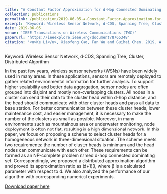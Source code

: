 ```yaml
---
title: "A Constant Factor Approximation for d-Hop Connected Dominating Set in 3-Dimensional Wireless Network"
collection: publications
permalink: /publication/2019-06-05-A-Constant-Factor-Approximation-for-d-Hop-Connected-Dominating-Set-in-3-Dimensional-Wireless-Networks
excerpt: 'Keyword: Wireless Sensor Network, d-CDS, Spanning Tree, Cluster, Distributed Algorithm'
date: 2019-06-05
venue: 'IEEE Transactions on Wireless Communications (TWC)'
paperurl: 'https://ieeexplore.ieee.org/document/8765348'
citation: '<u>Ke Li</u>, Xiaofeng Gao, Fan Wu and Guihai Chen. 2019. A Constant Factor Approximation for d-Hop Connected Dominating Set in 3-Dimensional Wireless Network. <i>IEEE Transactions on Wireless Communications (TWC)</i>, 18(9): pp. 4357-4367.'
---
```

Keyword: Wireless Sensor Network, d-CDS, Spanning Tree, Cluster, Distributed Algorithm

In the past few years, wireless sensor networks (WSNs) have been widely used in many areas. In these applications, sensors are remotely deployed to gather related environmental information for further analysis. To support higher scalability and better data aggregation, sensor nodes are often grouped into disjoint and mostly non-overlapping clusters. All nodes in a cluster can send their data to the cluster head within d-hop distance, and the head should communicate with other cluster heads and pass all data to base station. For better communication between these cluster heads, lower maintenance cost, and easier management, it is necessary to make the number of the clusters as small as possible. Moreover, in many environments such as mountainous area or underwater monitoring, node deployment is often not flat, resulting in a high dimensional network. In this paper, we focus on proposing a scheme to select cluster heads for a homogeneous network in three-dimensional situation. The scheme meets two requirements: the number of cluster heads is minimum and the head nodes can communicate with each other. These requirements can be formed as an NP-complete problem named d-hop connected dominating set. Correspondingly, we proposed a distributed approximation algorithm and proved its approximation ratio as (d+1)β, where β is a calculated parameter with respect to d. We also analyzed the performance of our algorithm with corresponding numerical experiments.

<!--Designed a scheme to select cluster heads for a homogeneous network in a three-dimensional situation based on the concept of d-hop connected dominating set.-->
<!--Proposed a distributed approximation algorithm and proved its approximation ratio.-->
<!--Conducted numerical experiments with 100 nodes randomly distributed in a three-dimensional Wireless Sensor Network (WSN) to analyze and prove the efficiency of the algorithm.-->

[Download paper here](https://ieeexplore.ieee.org/document/8765348)

<!--Recommended citation: <u>Ke Li</u>, Xiaofeng Gao, Fan Wu and Guihai Chen. 2019. A Constant Factor Approximation for d-Hop Connected Dominating Set in 3-Dimensional Wireless Network. <i>IEEE Transactions on Wireless Communications (TWC)</i>, 18(9): pp. 4357-4367.-->
